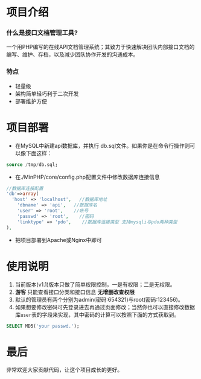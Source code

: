 项目介绍
========
### 什么是接口文档管理工具?
一个用PHP编写的在线API文档管理系统；其致力于快速解决团队内部接口文档的编写、维护、存档，以及减少团队协作开发的沟通成本。
### 特点
* 轻量级
* 架构简单轻巧利于二次开发
* 部署维护方便

项目部署
========
* 在MySQL中新建api数据库，并执行 db.sql文件。如果你是在命令行操作则可以像下面这样：
```sql
source /tmp/db.sql;
```
* 在./MinPHP/core/config.php配置文件中修改数据库连接信息
```php
//数据库连接配置
'db'=>array(
  'host' => 'localhost',   //数据库地址
    'dbname' => 'api',   //数据库名
    'user' => 'root',    //帐号
    'passwd' => 'root',    //密码
    'linktype' => 'pdo',    //数据库连接类型 支持mysqli与pdo两种类型
),
```
* 把项目部署到Apache或Nginx中即可

使用说明
========
1. 当前版本(v1.1)版本只做了简单权限控制，一是有权限；二是无权限。
2. **游客** 只能查看接口分类和接口信息 __无增删改查权限__
3. 默认的管理员有两个分别为admin(密码:654321)与root(密码:123456)。
4. 如果想要修改密码可先登录进去再通过页面修改；当然你也可以直接修改数据库```user```表的字段来实现，其中密码的计算可以按照下面的方式获取到。
```sql
SELECT MD5('your passwd.');
```

最后
====
非常欢迎大家贡献代码，让这个项目成长的更好。
